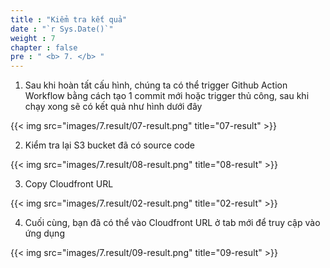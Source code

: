 ```yaml
---
title : "Kiểm tra kết quả"
date : "`r Sys.Date()`"
weight : 7
chapter : false
pre : " <b> 7. </b> "
---
```


1. Sau khi hoàn tất cấu hình, chúng ta có thể trigger Github Action Workflow bằng cách tạo 1 commit mới hoặc trigger thủ công, sau khi chạy xong sẽ có kết quả như hình dưới đây

{{< img src="images/7.result/07-result.png" title="07-result" >}}

2. Kiểm tra lại S3 bucket đã có source code

{{< img src="images/7.result/08-result.png" title="08-result" >}}

3. Copy Cloudfront URL

{{< img src="images/7.result/02-result.png" title="02-result" >}}

4. Cuối cùng, bạn đã có thể vào Cloudfront URL ở tab mới để truy cập vào ứng dụng

{{< img src="images/7.result/09-result.png" title="09-result" >}}
